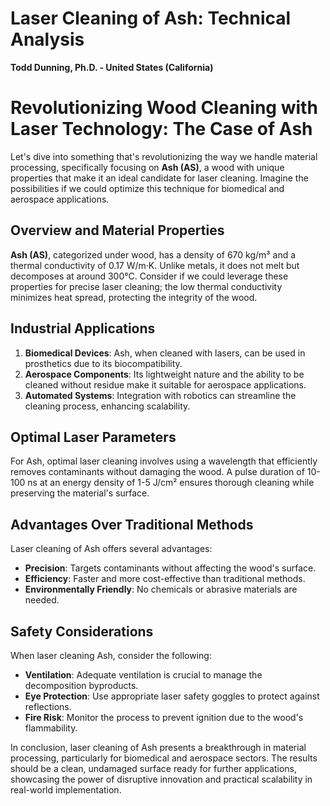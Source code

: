 # Laser Cleaning of Ash: Technical Analysis

**Todd Dunning, Ph.D. - United States (California)**

# Revolutionizing Wood Cleaning with Laser Technology: The Case of Ash

Let's dive into something that's revolutionizing the way we handle material processing, specifically focusing on **Ash (AS)**, a wood with unique properties that make it an ideal candidate for laser cleaning. Imagine the possibilities if we could optimize this technique for biomedical and aerospace applications.

## Overview and Material Properties

**Ash (AS)**, categorized under wood, has a density of 670 kg/m³ and a thermal conductivity of 0.17 W/m·K. Unlike metals, it does not melt but decomposes at around 300°C. Consider if we could leverage these properties for precise laser cleaning; the low thermal conductivity minimizes heat spread, protecting the integrity of the wood.

## Industrial Applications

1. **Biomedical Devices**: Ash, when cleaned with lasers, can be used in prosthetics due to its biocompatibility.
2. **Aerospace Components**: Its lightweight nature and the ability to be cleaned without residue make it suitable for aerospace applications.
3. **Automated Systems**: Integration with robotics can streamline the cleaning process, enhancing scalability.

## Optimal Laser Parameters

For Ash, optimal laser cleaning involves using a wavelength that efficiently removes contaminants without damaging the wood. A pulse duration of 10-100 ns at an energy density of 1-5 J/cm² ensures thorough cleaning while preserving the material's surface.

## Advantages Over Traditional Methods

Laser cleaning of Ash offers several advantages:
- **Precision**: Targets contaminants without affecting the wood's surface.
- **Efficiency**: Faster and more cost-effective than traditional methods.
- **Environmentally Friendly**: No chemicals or abrasive materials are needed.

## Safety Considerations

When laser cleaning Ash, consider the following:
- **Ventilation**: Adequate ventilation is crucial to manage the decomposition byproducts.
- **Eye Protection**: Use appropriate laser safety goggles to protect against reflections.
- **Fire Risk**: Monitor the process to prevent ignition due to the wood's flammability.

In conclusion, laser cleaning of Ash presents a breakthrough in material processing, particularly for biomedical and aerospace sectors. The results should be a clean, undamaged surface ready for further applications, showcasing the power of disruptive innovation and practical scalability in real-world implementation.